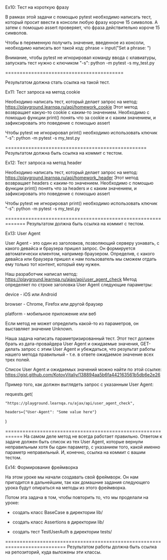 Ex10: Тест на короткую фразу

В рамках этой задачи с помощью pytest необходимо написать тест, который просит ввести в консоли любую фразу короче 15 символов. А затем с помощью assert проверяет, что фраза действительно короче 15 символов.

Чтобы в переменную получить значение, введенное из консоли, необходимо написать вот такой код:
phrase = input("Set a phrase: ")

Внимание, чтобы pytest не игнорировал команду ввода с клавиатуры, запускать тест нужно с ключиком "-s": python -m pytest -s my_test.py

=========================================

Результатом должна стать ссылка на такой тест.




Ex11: Тест запроса на метод cookie

Необходимо написать тест, который делает запрос на метод: https://playground.learnqa.ru/api/homework_cookie
Этот метод возвращает какую-то cookie с каким-то значением. Необходимо с помощью функции print() понять что за cookie и с каким значением, и зафиксировать это поведение с помощью assert

Чтобы pytest не игнорировал print() необходимо использовать ключик "-s": python -m pytest -s my_test.py

=================================================
Результатом должна быть ссылка на коммит с тестом.




Ex12: Тест запроса на метод header

Необходимо написать тест, который делает запрос на метод: https://playground.learnqa.ru/api/homework_header
Этот метод возвращает headers с каким-то значением. Необходимо с помощью функции print() понять что за headers и с каким значением, и зафиксировать это поведение с помощью assert

Чтобы pytest не игнорировал print() необходимо использовать ключик "-s": python -m pytest -s my_test.py

=============================================================
Результатом должна быть ссылка на коммит с тестом.




Ex13: User Agent

User Agent - это один из заголовков, позволяющий серверу узнавать, с какого девайса и браузера пришел запрос. 
Он формируется автоматически клиентом, например браузером. 
Определив, с какого девайса или браузера пришел к нам пользователь мы сможем отдать ему только тот контент, который ему нужен.

Наш разработчик написал метод: https://playground.learnqa.ru/ajax/api/user_agent_check
Метод определяет по строке заголовка User Agent следующие параметры:

device - iOS или Android

browser - Chrome, Firefox или другой браузер

platform - мобильное приложение или веб

Если метод не может определить какой-то из параметров, он выставляет значение Unknown.

Наша задача написать параметризированный тест. Этот тест должен брать из дата-провайдера User Agent и ожидаемые значения, GET-делать запрос с этим User Agent и убеждаться, что результат работы нашего метода правильный - т.е. в ответе ожидаемое значение всех трех полей.

Список User Agent и ожидаемых значений можно найти по этой ссылке: https://gist.github.com/KotovVitaliy/138894aa5b6fa442163561b5db6e2e26

Пример того, как должен выглядеть запрос с указанным User Agent:

requests.get(

    "https://playground.learnqa.ru/ajax/api/user_agent_check",

    headers={"User-Agent": "Some value here"}

)

============================================================
На самом деле метод не всегда работает правильно. Ответом к задаче должен быть список из тех User Agent, которые вернули неправильным хотя бы один параметр, с указанием того, какой именно параметр неправильный.
И, конечно, ссылка на коммит с вашим тестом.




Ex14: Формирование фреймворка

На этом уроке мы начали создавать свой фреймворк. 
Он нам пригодится в дальнейшим, так как домашние задания следующего урока будут опираться на методы из этого фреймворка.

Потом эта задача в том, чтобы повторить то, что мы проделали на уроке:

- создать класс BaseCase в директории lib/

- создать класс Assertions в директории lib/

- создать тест TestUserAuth в директории tests/ 

===========================================================================
Результатом работы должна быть ссылка на репозиторий, куда выложены эти классы.